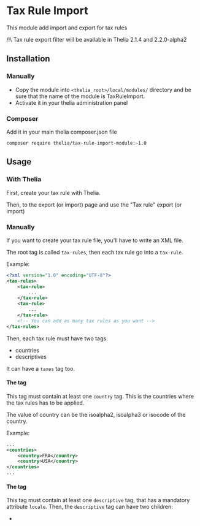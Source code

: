 # Tax Rule Import

This module add import and export for tax rules

/!\ Tax rule export filter will be available in Thelia 2.1.4 and 2.2.0-alpha2

## Installation

### Manually

* Copy the module into ```<thelia_root>/local/modules/``` directory and be sure that the name of the module is TaxRuleImport.
* Activate it in your thelia administration panel

### Composer

Add it in your main thelia composer.json file

```
composer require thelia/tax-rule-import-module:~1.0
```

## Usage

### With Thelia

First, create your tax rule with Thelia.

Then, to the export (or import) page and use the "Tax rule" export (or import)

### Manually

If you want to create your tax rule file, you'll have to write an XML file.

The root tag is called ```tax-rules```, then each tax rule go into a ```tax-rule```.

Example:

```xml
<?xml version="1.0" encoding="UTF-8"?>
<tax-rules>
    <tax-rule>
        ...
    </tax-rule>
    <tax-rule>
        ...
    </tax-rule>
    <!-- You can add as many tax rules as you want -->
</tax-rules>
```

Then, each tax rule must have two tags:
- countries
- descriptives

It can have a ```taxes``` tag too.

#### The <countries> tag

This tag must contain at least one ```country``` tag. This is the countries where the tax rules has to be applied.

The value of country can be the isoalpha2, isoalpha3 or isocode of the country.

Example:

```xml
...
<countries>
    <country>FRA</country>
    <country>USA</country>
</countries>
...
```

#### The <descriptives> tag

This tag must contain at least one ```descriptive``` tag, that has a mandatory attribute ```locale```.
Then, the ```descriptive``` tag can have two children:
- <title> The tax rule title
- <description> The tax rule description
 
Example:
```xml
<descriptives>
  <descriptive locale="en_US">
    <title>French 20% VAT</title>
  </descriptive>
  <descriptive locale="fr_FR">
    <title>TVA française à 20%</title>
  </descriptive>
</descriptives>
```

#### The <taxes> tag

This tag contains at least one ```tax``` tag, that has a mandatory attribute ```type```.

The type attribute can be:
- percent : this is a shortcut for ```Thelia\TaxEngine\TaxType\PricePercentTaxType```
- amount : this is a shortcut for ```Thelia\TaxEngine\TaxType\FixAmountTaxType```
- feature_percent : this is a shortcut for ```Thelia\TaxEngine\TaxType\FeatureFixAmountTaxType```
- Your own tax class

The ```tax``` tag can have two children:
- <descriptives> This tag works exactly like ```tax-rule```'s one
- <requirement> This tag has a mandatory attribute ```key``` that is the class's requirement name, and the value is the requirement's. You may add as many requirement tag as you want.

### Example

```xml
<?xml version="1.0" encoding="UTF-8"?>
<tax-rules>
  <tax-rule>
    <countries>
      <country>FRA</country>
    </countries>
    <descriptives>
      <descriptive locale="en_US">
        <title>French 20% VAT</title>
      </descriptive>
      <descriptive locale="es_ES">
        <title/>
      </descriptive>
      <descriptive locale="fr_FR">
        <title>TVA française à 20%</title>
      </descriptive>
    </descriptives>
    <taxes>
      <tax type="percent">
        <descriptives>
          <descriptive locale="en_US">
            <title>French 20% VAT</title>
          </descriptive>
          <descriptive locale="es_ES">
            <title/>
          </descriptive>
          <descriptive locale="fr_FR">
            <title>TVA française à 20%</title>
          </descriptive>
        </descriptives>
        <requirement key="percent">20</requirement>
      </tax>
    </taxes>
  </tax-rule>
  <tax-rule>
    <countries>
      <country>FRA</country>
    </countries>
    <descriptives>
      <descriptive locale="en_US">
        <title>French 10% VAT</title>
      </descriptive>
      <descriptive locale="es_ES">
        <title/>
      </descriptive>
      <descriptive locale="fr_FR">
        <title>TVA française à 10%</title>
      </descriptive>
    </descriptives>
    <taxes>
      <tax type="percent">
        <descriptives>
          <descriptive locale="en_US">
            <title>French 10% VAT</title>
          </descriptive>
          <descriptive locale="es_ES">
            <title/>
          </descriptive>
          <descriptive locale="fr_FR">
            <title>TVA française à 10%</title>
          </descriptive>
        </descriptives>
        <requirement key="percent">10</requirement>
      </tax>
    </taxes>
  </tax-rule>
</tax-rules>
```